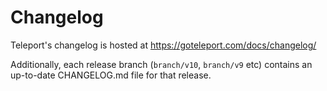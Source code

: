 # Changelog

Teleport's changelog is hosted at https://goteleport.com/docs/changelog/

Additionally, each release branch (`branch/v10`, `branch/v9` etc) contains an up-to-date CHANGELOG.md file for that release.
